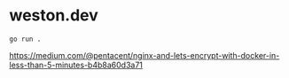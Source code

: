 # weston.dev

`go run .`

https://medium.com/@pentacent/nginx-and-lets-encrypt-with-docker-in-less-than-5-minutes-b4b8a60d3a71
